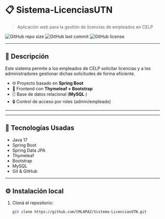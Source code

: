 # 📋 Sistema-LicenciasUTN

> Aplicación web para la gestión de licencias de empleados en CELP

![GitHub repo size](https://img.shields.io/github/repo-size/CMLAPAZ/Sistema-LicenciasUTN?color=blue)
![GitHub last commit](https://img.shields.io/github/last-commit/CMLAPAZ/Sistema-LicenciasUTN)
![GitHub license](https://img.shields.io/github/license/CMLAPAZ/Sistema-LicenciasUTN)

---

## 🧾 Descripción

Este sistema permite a los empleados de CELP solicitar licencias y a los administradores gestionar dichas solicitudes de forma eficiente.

- 🌐 Proyecto basado en **Spring Boot**
- 🎨 Frontend con **Thymeleaf + Bootstrap**
- 🗄️ Base de datos relacional (**MySQL** )
- 🔒 Control de acceso por roles (admin/empleado)

---


---

## 🚀 Tecnologías Usadas

- Java 17
- Spring Boot
- Spring Data JPA
- Thymeleaf
- Bootstrap
- MySQL 
- Git & GitHub

---

## ⚙️ Instalación local

1. Cloná el repositorio:
   ```bash
   git clone https://github.com/CMLAPAZ/Sistema-LicenciasUTN.git

